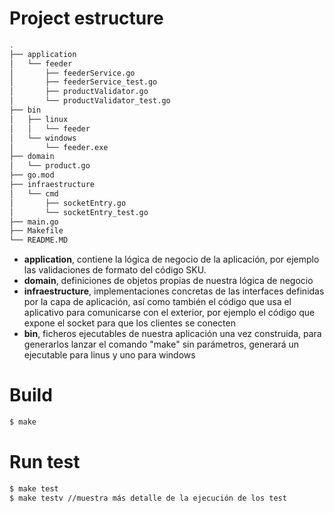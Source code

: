 
# Project estructure

```bash
.
├── application
│   └── feeder
│       ├── feederService.go
│       ├── feederService_test.go
│       ├── productValidator.go
│       └── productValidator_test.go
├── bin 
│   ├── linux
│   │   └── feeder
│   └── windows
│       └── feeder.exe
├── domain
│   └── product.go
├── go.mod
├── infraestructure 
│   └── cmd
│       ├── socketEntry.go
│       └── socketEntry_test.go
├── main.go
├── Makefile
└── README.MD
```
* **application**, contiene la lógica de negocio de la aplicación,  por ejemplo las validaciones de formato del código SKU.
* **domain**, definiciones de objetos propias de nuestra lógica de negocio
* **infraestructure**, implementaciones concretas de las interfaces definidas por la capa de aplicación, así como también el código que usa el aplicativo para comunicarse con el exterior, por ejemplo el código que expone el socket para que los clientes se conecten
* **bin**, ficheros ejecutables de nuestra aplicación una vez construida, para generarlos lanzar el comando "make" sin parámetros, generará un ejecutable para linus y uno para windows

# Build
```bash
$ make
```

# Run test
```bash
$ make test
$ make testv //muestra más detalle de la ejecución de los test
```